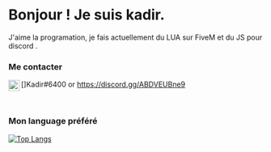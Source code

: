 # Bonjour ! Je suis kadir.

J'aime la programation, je fais actuellement du LUA sur FiveM et du JS pour discord .

### Me contacter
[<img align="left" alt="My discord" width="22px" src="https://cdn.jsdelivr.net/npm/simple-icons@v3/icons/discord.svg" />]Kadir#6400 or https://discord.gg/ABDVEUBne9

<br />

### Mon language préféré


[![Top Langs](https://github-readme-stats.vercel.app/api/top-langs/?username=Kadir-FiveM)](https://github.com/Kadir-FiveM)

<br />
